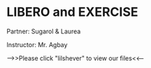 # LIBERO and EXERCISE 
Partner: Sugarol & Laurea

Instructor: Mr. Agbay

-->>Please click "lilshever" to view our files<<--
